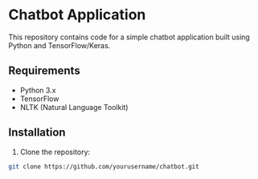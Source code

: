 # Chatbot Application

This repository contains code for a simple chatbot application built using Python and TensorFlow/Keras.

## Requirements

- Python 3.x
- TensorFlow
- NLTK (Natural Language Toolkit)

## Installation

1. Clone the repository:

```bash
git clone https://github.com/yourusername/chatbot.git
